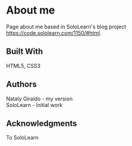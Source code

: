 # About me
Page about me based in SoloLearn's blog project <https://code.sololearn.com/1150/#html>.

## Built With
HTML5, CSS3

## Authors
Nataly Giraldo - my version  
SoloLearn - Initial work

## Acknowledgments
To SoloLearn
